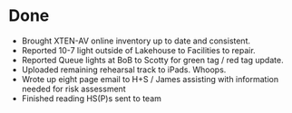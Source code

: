 # Done

- Brought XTEN-AV online inventory up to date and consistent.
- Reported 10-7 light outside of Lakehouse to Facilities to repair.
- Reported Queue lights at BoB to Scotty for green tag / red tag update.
- Uploaded remaining rehearsal track to iPads. Whoops.
- Wrote up eight page email to H+S / James assisting with information needed for risk assessment
- Finished reading HS(P)s sent to team
